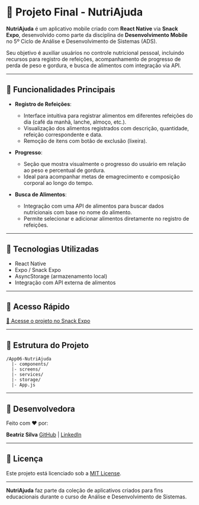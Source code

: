 # 📱 Projeto Final - NutriAjuda

**NutriAjuda** é um aplicativo mobile criado com **React Native** via **Snack Expo**, desenvolvido como parte da disciplina de **Desenvolvimento Mobile** no 5º Ciclo de Análise e Desenvolvimento de Sistemas (ADS).

Seu objetivo é auxiliar usuários no controle nutricional pessoal, incluindo recursos para registro de refeições, acompanhamento de progresso de perda de peso e gordura, e busca de alimentos com integração via API.

---

## 🎯 Funcionalidades Principais

* **Registro de Refeições**:

  * Interface intuitiva para registrar alimentos em diferentes refeições do dia (café da manhã, lanche, almoço, etc.).
  * Visualização dos alimentos registrados com descrição, quantidade, refeição correspondente e data.
  * Remoção de itens com botão de exclusão (lixeira).

* **Progresso**:

  * Seção que mostra visualmente o progresso do usuário em relação ao peso e percentual de gordura.
  * Ideal para acompanhar metas de emagrecimento e composição corporal ao longo do tempo.

* **Busca de Alimentos**:

  * Integração com uma API de alimentos para buscar dados nutricionais com base no nome do alimento.
  * Permite selecionar e adicionar alimentos diretamente no registro de refeições.

---

## 🧪 Tecnologias Utilizadas

* React Native
* Expo / Snack Expo
* AsyncStorage (armazenamento local)
* Integração com API externa de alimentos

---


## 🚀 Acesso Rápido

[🔗 Acesse o projeto no Snack Expo](https://snack.expo.dev/@beatrizss97/projeto-p1-p2---nutriajuda)

---

## 📁 Estrutura do Projeto

```
/App06-NutriAjuda
  |- components/
  |- screens/
  |- services/
  |- storage/
  |- App.js
```

---

## 👤 Desenvolvedora

Feito com ❤️ por:

**Beatriz Silva**
[GitHub](https://github.com/beatrizs97) | [LinkedIn](https://www.linkedin.com/in/beatrizsilva-ti/)

---

## 📜 Licença

Este projeto está licenciado sob a [MIT License](../LICENSE).

---

**NutriAjuda** faz parte da coleção de aplicativos criados para fins educacionais durante o curso de Análise e Desenvolvimento de Sistemas.

